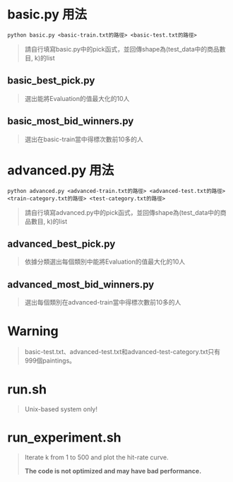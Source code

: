 # basic.py 用法
```
python basic.py <basic-train.txt的路徑> <basic-test.txt的路徑>
```
> 請自行填寫basic.py中的pick函式，並回傳shape為(test_data中的商品數目, k)的list

## basic_best_pick.py
> 選出能將Evaluation的值最大化的10人 

## basic_most_bid_winners.py
> 選出在basic-train當中得標次數前10多的人

# advanced.py 用法
```
python advanced.py <advanced-train.txt的路徑> <advanced-test.txt的路徑> <train-category.txt的路徑> <test-category.txt的路徑>
```
> 請自行填寫advanced.py中的pick函式，並回傳shape為(test_data中的商品數目, k)的list

## advanced_best_pick.py
> 依據分類選出每個類別中能將Evaluation的值最大化的10人

## advanced_most_bid_winners.py
> 選出每個類別在advanced-train當中得標次數前10多的人

# Warning
> basic-test.txt、advanced-test.txt和advanced-test-category.txt只有999個paintings。

# run.sh

> Unix-based system only! 

# run_experiment.sh

> Iterate k from 1 to 500 and plot the hit-rate curve.
>
> **The code is not optimized and may have bad performance.**
